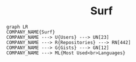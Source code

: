 <h1 align="center">Surf</h1>

```mermaid
graph LR
COMPANY_NAME{Surf}
COMPANY_NAME ---> U{Users} ---> UN[23]
COMPANY_NAME ---> R{Repositories} ---> RN[442]
COMPANY_NAME ---> G{Gists} ---> GN[12]
COMPANY_NAME ---> ML{Most Used<br>Languages}
```
